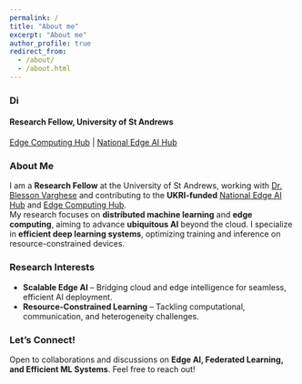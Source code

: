 ```yaml
---
permalink: /
title: "About me"
excerpt: "About me"
author_profile: true
redirect_from:
  - /about/
  - /about.html
---
```


### Di  
#### Research Fellow, University of St Andrews  
[Edge Computing Hub](https://edgehub.co.uk/) | [National Edge AI Hub](https://edgeaihub.co.uk/)  

### About Me  
I am a **Research Fellow** at the University of St Andrews, working with [Dr. Blesson Varghese](https://www.blessonv.com/) and contributing to the **UKRI-funded** [National Edge AI Hub](https://edgeaihub.co.uk/) and [Edge Computing Hub](https://edgehub.co.uk/).  
My research focuses on **distributed machine learning** and **edge computing**, aiming to advance **ubiquitous AI** beyond the cloud. I specialize in **efficient deep learning systems**, optimizing training and inference on resource-constrained devices.  

### Research Interests  
- **Scalable Edge AI** – Bridging cloud and edge intelligence for seamless, efficient AI deployment.  
- **Resource-Constrained Learning** – Tackling computational, communication, and heterogeneity challenges.  

### Let’s Connect!  
Open to collaborations and discussions on **Edge AI, Federated Learning, and Efficient ML Systems**. Feel free to reach out!  

